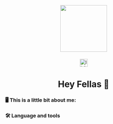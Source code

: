 <div align="center">
  <img height="150" src="https://media4.giphy.com/media/v1.Y2lkPTc5MGI3NjExcmxobWd6OGpjbTVsbWJmdzM1b2g5cnZlZHhtcm11a3RqbWZjY3RwZiZlcD12MV9pbnRlcm5hbF9naWZfYnlfaWQmY3Q9Zw/bJ4TVNYNUympPgcpem/giphy.gif"  />
</div>

###

<div align="center">
  <a href="https://www.linkedin.com/in/thiago-topgian/" target="_blank">
    <img src="https://img.shields.io/static/v1?message=LinkedIn&logo=linkedin&label=&color=0077B5&logoColor=white&labelColor=&style=for-the-badge" height="25" alt="linkedin logo"  />
  </a>
</div>

###

<h1 align="center">Hey Fellas 🦾</h1>

###

<h3 align="left">🖥️ This is a little bit about me:</h3>

###

<p align="left"></p>

###

<h3 align="left">🛠 Language and tools</h3>

###

<div align="left">
 
</div>

###



###
